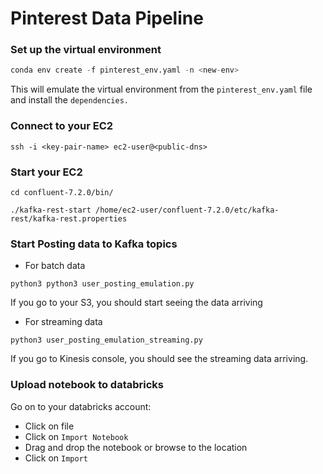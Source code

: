 # Pinterest Data Pipeline


### Set up the virtual environment

```python
conda env create -f pinterest_env.yaml -n <new-env>
```
This will emulate the virtual environment from the `pinterest_env.yaml` file and install the `dependencies.`

### Connect to your EC2
```ssh -i <key-pair-name> ec2-user@<public-dns> ```

### Start your EC2
```
cd confluent-7.2.0/bin/

./kafka-rest-start /home/ec2-user/confluent-7.2.0/etc/kafka-rest/kafka-rest.properties
```
### Start Posting data to Kafka topics
- For batch data
```
python3 python3 user_posting_emulation.py
```
If you go to your S3, you should start seeing the data arriving

- For streaming data
```
python3 user_posting_emulation_streaming.py
```
If you go to Kinesis console, you should see the streaming data arriving.

### Upload notebook to databricks
Go on to your databricks account:
- Click on file
- Click on `Import Notebook`
- Drag and drop the notebook or browse to the location
- Click on `Import`